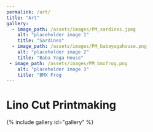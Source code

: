 ```yaml
---
permalink: /art/
title: "Art"
gallery:
  - image_path: /assets/images/PM_sardines.jpeg
    alt: "placeholder image 1"
    title: "Sardines"
  - image_path: /assets/images/PM_babayagahouse.png
    alt: "placeholder image 2"
    title: "Baba Yaga House"
 - image_path: /assets/images/PM_bmxfrog.png
    alt: "placeholder image 3"
    title: "BMX Frog
---
```


# Lino Cut Printmaking
{% include gallery id="gallery" %}
